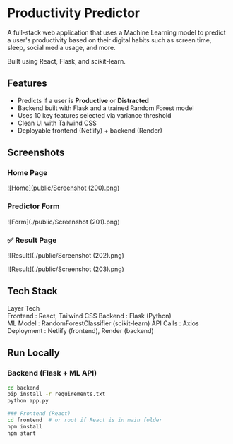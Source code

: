 # Productivity Predictor

A full-stack web application that uses a Machine Learning model to predict a user's productivity based on their digital habits such as screen time, sleep, social media usage, and more.

Built using React, Flask, and scikit-learn.

## Features

- Predicts if a user is **Productive** or **Distracted**
- Backend built with Flask and a trained Random Forest model
- Uses 10 key features selected via variance threshold
- Clean UI with Tailwind CSS
- Deployable frontend (Netlify) + backend (Render)

## Screenshots

###  Home Page
[![Home](public/Screenshot (200).png)](https://github.com/TejaNagaSriKallari/Productivity-Predictor/commit/abf811f006c9d73ec869f7d69fa4e93cf0a0d1a2#commitcomment-160589249)

###  Predictor Form
![Form](./public/Screenshot (201).png)

### ✅ Result Page
![Result](./public/Screenshot (202).png)

![Result](./public/Screenshot (203).png)


## Tech Stack

 Layer           Tech                
 Frontend    :   React, Tailwind CSS 
 Backend     :   Flask (Python)      
 ML Model    :   RandomForestClassifier (scikit-learn) 
 API Calls   :   Axios               
 Deployment  :   Netlify (frontend), Render (backend) 


## Run Locally

### Backend (Flask + ML API)

```bash
cd backend
pip install -r requirements.txt
python app.py

### Frontend (React)
cd frontend  # or root if React is in main folder
npm install
npm start
